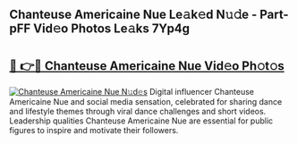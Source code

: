 ## Chanteuse Americaine Nue Le𝚊k𝚎d N𝚞𝚍e - Part-pFF Vid𝚎o Photos Le𝚊ks 7Yp4g

# <h2><a href="http://fb7iiqu.evod.top/?m=Chanteuse+Americaine+Nue">🔗 👉🔴 Chanteuse Americaine Nue Vid𝚎o Ph𝚘t𝚘s</a></h2>

[![Chanteuse Americaine Nue N𝚞d𝚎s](https://i.imgur.com/8V9OHl7.gif)](http://fb7iiqu.evod.top/?m=Chanteuse+Americaine+Nue)
Digital influencer Chanteuse Americaine Nue and social media sensation, celebrated for sharing dance and lifestyle themes through viral dance challenges and short videos. Leadership qualities Chanteuse Americaine Nue are essential for public figures to inspire and motivate their followers. 
